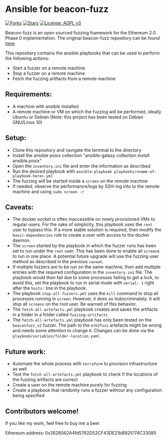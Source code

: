 # Ansible for beacon-fuzz 

 [![Forks](https://img.shields.io/github/forks/parithosh/ansible-beaconfuzz-runner)](https://github.com/parithosh/ansible-beaconfuzz-runner/network/members)
 [![Stars](https://img.shields.io/github/stars/parithosh/ansible-beaconfuzz-runner)](https://github.com/parithosh/ansible-beaconfuzz-runner/stargazers)
 [![License: AGPL v3](https://img.shields.io/github/license/parithosh/ansible-beaconfuzz-runner)](https://github.com/parithosh/ansible-beaconfuzz-runner/blob/main/LICENSE)
  
Beacon-fuzz is an open sourced fuzzing framework for the Ethereum 2.0 Phase 0 implementation. The original
beacon-fuzz repository can be found [here](https://github.com/sigp/beacon-fuzz). 

This repository contains the ansible playbooks that can be used to perform the following actions:
- Start a fuzzer on a remote machine
- Stop a fuzzer on a remote machine
- Fetch the fuzzing artifacts from a remote machine

## Requirements: 
- A machine with ansible installed
- A remote machine or VM on which the fuzzing will be performed, ideally Ubuntu or Debian (Note: this project has been tested on Debian GNU/Linux 10)

## Setup:
- Clone this repository and navigate the terminal to the directory
- Install the ansible posix collection "ansible-galaxy collection install ansible.posix"
- Open the `inventory.ini` file and enter the information as described
- Run the desired playbook with `ansible-playbook playbooks/<name-of-playbook-here>.yml`
- The fuzzing will be started inside a `screen` on the remote machine
- If needed, observe the performance/logs by SSH-ing into to the remote machine and using `sudo screen -r` 

## Caveats: 
- The docker socket is often inaccessible on newly provisioned VMs to regular users. For the sake of simplicity, this
playbook uses the `root` user to bypass this. If a more stable solution is required, then modify the `basic-dependencies` 
role to create a user with access to the docker daemon. 
- The `screen` started by the playbook in which the fuzzer runs has been set to run under the `root` user. This has been
done to enable all `screen`s to run in one place. A potential future upgrade will use the fuzzing user method as 
described in the previous `caveat`.
- If multiple fuzzers are to be run on the same machine, then add multiple entries with the required configuration
in the `inventory.ini` file. The playbook would then fail due to some processes failing to get a lock, to avoid this, set
the playbook to run in serial mode with `serial: 1` right after the `hosts:` line in the playbook.
- The playbook `stop-all-fuzzers.yml` uses the `kill` command to stop all processes running in `screen`. However, it does 
so indiscriminately. It will stop all `screens` on the root user. Be warned of this behavior. 
- The `fetch-all-artefacts.yml` playbook creates and saves the artifacts in a folder in a folder called `fuzzing-artifacts`
- The `fetch-all-artefacts.yml` playbook has only been tested on the `beaconfuzz_v2` fuzzer. The path to the `eth2fuzz`
artefacts might be wrong and needs some attention to change it. Changes can be done via the `playbook/variables/folder-location.yaml`. 

## Future work: 
- Automate the whole process with `terraform` to provision infrastructure as well
- Test the `fetch-all-artefacts.yml` playbook to check if the locations of the fuzzing artifacts are correct
- Create a user on the remote machine purely for fuzzing
- Create a playbook that randomly runs a fuzzer without any configuration being specified 

## Contributors welcome!

If you like my work, feel free to buy me a beer.

Ethereum address: 0x2628562A4fd5762D52CF43DE21bB925174C33085 